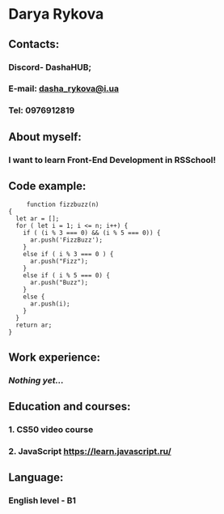 # Darya Rykova
## Contacts:
### Discord- DashaHUB;
### E-mail: dasha_rykova@i.ua
### Tel: 0976912819
## About myself:
### I want to learn Front-End Development in RSSchool!
## Code example:
         function fizzbuzz(n)
    {
      let ar = [];
      for ( let i = 1; i <= n; i++) {
        if ( (i % 3 === 0) && (i % 5 === 0)) {
          ar.push('FizzBuzz');
        }
        else if ( i % 3 === 0 ) {
          ar.push("Fizz");
        }
        else if ( i % 5 === 0) {
          ar.push("Buzz");
        }
        else {
          ar.push(i);
        }
      }
      return ar;
    } 
   ## Work experience:
  ### *Nothing yet…*
 ## Education and courses:
 ### 1. CS50 video course
###  2. JavaScript https://learn.javascript.ru/
## Language:
### English level - B1
